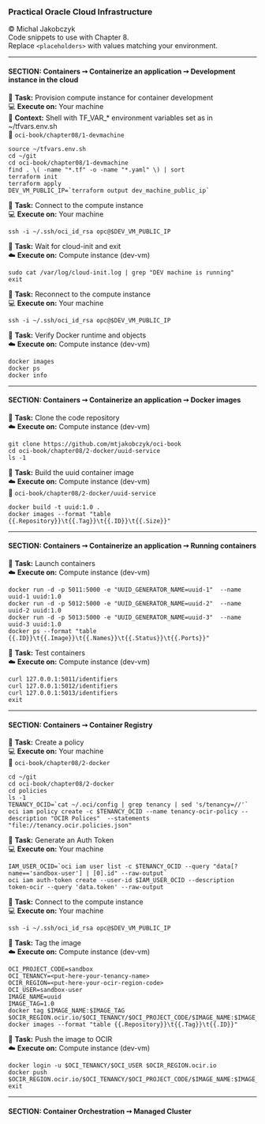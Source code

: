 ### Practical Oracle Cloud Infrastructure
© Michal Jakobczyk  
Code snippets to use with Chapter 8.  
Replace `<placeholders>` with values matching your environment.  

---
#### SECTION: Containers ➙ Containerize an application ➙ Development instance in the cloud

:wrench: **Task:** Provision compute instance for container development     
:computer: **Execute on:** Your machine  
:dart: **Context:** Shell with TF_VAR_* environment variables set as in ~/tfvars.env.sh  
:file_folder: `oci-book/chapter08/1-devmachine`

    source ~/tfvars.env.sh
    cd ~/git
    cd oci-book/chapter08/1-devmachine
    find . \( -name "*.tf" -o -name "*.yaml" \) | sort
    terraform init
    terraform apply
    DEV_VM_PUBLIC_IP=`terraform output dev_machine_public_ip`

:wrench: **Task:** Connect to the compute instance   
:computer: **Execute on:** Your machine  

    ssh -i ~/.ssh/oci_id_rsa opc@$DEV_VM_PUBLIC_IP
    
:wrench: **Task:** Wait for cloud-init and exit  
:cloud: **Execute on:** Compute instance (dev-vm)
 
    sudo cat /var/log/cloud-init.log | grep "DEV machine is running"
    exit
    
:wrench: **Task:** Reconnect to the compute instance   
:computer: **Execute on:** Your machine  

    ssh -i ~/.ssh/oci_id_rsa opc@$DEV_VM_PUBLIC_IP
    
:wrench: **Task:** Verify Docker runtime and objects  
:cloud: **Execute on:** Compute instance (dev-vm)
    
    docker images
    docker ps
    docker info
    
---
#### SECTION: Containers ➙ Containerize an application ➙ Docker images
    
:wrench: **Task:** Clone the code repository  
:cloud: **Execute on:** Compute instance (dev-vm)  

    git clone https://github.com/mtjakobczyk/oci-book
    cd oci-book/chapter08/2-docker/uuid-service
    ls -1
    
:wrench: **Task:** Build the uuid container image  
:cloud: **Execute on:** Compute instance (dev-vm)  
:file_folder: `oci-book/chapter08/2-docker/uuid-service`
    
    docker build -t uuid:1.0 .
    docker images --format "table {{.Repository}}\t{{.Tag}}\t{{.ID}}\t{{.Size}}"
    
---
#### SECTION: Containers ➙ Containerize an application ➙ Running containers

:wrench: **Task:** Launch containers  
:cloud: **Execute on:** Compute instance (dev-vm) 

    docker run -d -p 5011:5000 -e "UUID_GENERATOR_NAME=uuid-1"  --name uuid-1 uuid:1.0
    docker run -d -p 5012:5000 -e "UUID_GENERATOR_NAME=uuid-2"  --name uuid-2 uuid:1.0
    docker run -d -p 5013:5000 -e "UUID_GENERATOR_NAME=uuid-3"  --name uuid-3 uuid:1.0
    docker ps --format "table {{.ID}}\t{{.Image}}\t{{.Names}}\t{{.Status}}\t{{.Ports}}"
    
:wrench: **Task:** Test containers  
:cloud: **Execute on:** Compute instance (dev-vm) 
    
    curl 127.0.0.1:5011/identifiers
    curl 127.0.0.1:5012/identifiers
    curl 127.0.0.1:5013/identifiers
    exit

---
#### SECTION: Containers ➙ Container Registry

:wrench: **Task:** Create a policy     
:computer: **Execute on:** Your machine   
:file_folder: `oci-book/chapter08/2-docker`

    cd ~/git
    cd oci-book/chapter08/2-docker
    cd policies
    ls -1
    TENANCY_OCID=`cat ~/.oci/config | grep tenancy | sed 's/tenancy=//'`
    oci iam policy create -c $TENANCY_OCID --name tenancy-ocir-policy --description "OCIR Polices"  --statements "file://tenancy.ocir.policies.json"

:wrench: **Task:** Generate an Auth Token     
:computer: **Execute on:** Your machine  

    IAM_USER_OCID=`oci iam user list -c $TENANCY_OCID --query "data[?name=='sandbox-user'] | [0].id" --raw-output`
    oci iam auth-token create --user-id $IAM_USER_OCID --description token-ocir --query 'data.token' --raw-output
    
:wrench: **Task:** Connect to the compute instance   
:computer: **Execute on:** Your machine  

    ssh -i ~/.ssh/oci_id_rsa opc@$DEV_VM_PUBLIC_IP
    
:wrench: **Task:** Tag the image  
:cloud: **Execute on:** Compute instance (dev-vm) 

    OCI_PROJECT_CODE=sandbox
    OCI_TENANCY=<put-here-your-tenancy-name>
    OCIR_REGION=<put-here-your-ocir-region-code>
    OCI_USER=sandbox-user
    IMAGE_NAME=uuid
    IMAGE_TAG=1.0
    docker tag $IMAGE_NAME:$IMAGE_TAG $OCIR_REGION.ocir.io/$OCI_TENANCY/$OCI_PROJECT_CODE/$IMAGE_NAME:$IMAGE_TAG
    docker images --format "table {{.Repository}}\t{{.Tag}}\t{{.ID}}"
    
:wrench: **Task:** Push the image to OCIR  
:cloud: **Execute on:** Compute instance (dev-vm) 

    docker login -u $OCI_TENANCY/$OCI_USER $OCIR_REGION.ocir.io
    docker push $OCIR_REGION.ocir.io/$OCI_TENANCY/$OCI_PROJECT_CODE/$IMAGE_NAME:$IMAGE_TAG
    exit
    
---
#### SECTION: Container Orchestration ➙ Managed Cluster 
    
